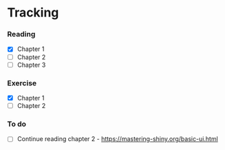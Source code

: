 # Tracking

### Reading

- [x] Chapter 1
- [ ] Chapter 2
- [ ] Chapter 3

### Exercise

- [x] Chapter 1
- [ ] Chapter 2

### To do
- [ ] Continue reading chapter 2 - https://mastering-shiny.org/basic-ui.html
